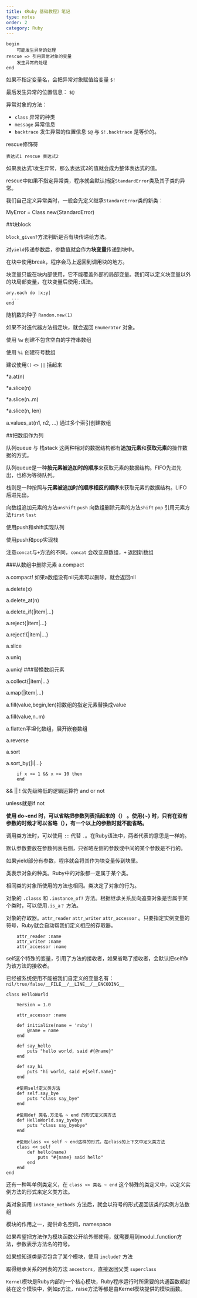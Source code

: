 ```yaml
---
title: 《Ruby 基础教程》笔记
type: notes
order: 2
category: Ruby
---
```


```
begin
	可能发生异常的处理
rescue => 引用异常对象的变量
	发生异常的处理
end
```

如果不指定变量名，会把异常对象赋值给变量 `$!`

最后发生异常的位置信息： `$@`

异常对象的方法：

* `class` 异常的种类
* `message` 异常信息
* `backtrace` 发生异常的位置信息 `$@` 与 `$!.backtrace` 是等价的。

rescue修饰符

`表达式1 rescue 表达式2`

如果表达式1发生异常，那么表达式2的值就会成为整体表达式的值。

rescue中如果不指定异常类，程序就会默认捕捉`StandardError`类及其子类的异常。

我们自己定义异常类时，一般会先定义继承`StandardError`类的新类：

MyError = Class.new(StandardError)

##块block

`block_given?`方法判断是否有块传递给方法。

对`yield`传递参数后，参数值就会作为**块变量**传递到块中。

在块中使用break，程序会马上返回到调用块的地方。

块变量只能在块内部使用，它不能覆盖外部的局部变量。我们可以定义块变量以外的块局部变量，在块变量后使用`;`语法。

```
ary.each do |x;y|
  ...
end
```

随机数的种子 `Random.new(1)`

如果不对迭代器方法指定块，就会返回 `Enumerator` 对象。

使用 `%w` 创建不包含空白的字符串数组

使用 `%i` 创建符号数组

建议使用`()` `<>` `||` 括起来

*a.at(n)

*a.slice(n)

*a.slice(n..m)

*a.slice(n, len)

a.values_at(n1, n2, ...) 通过多个索引创建数组

##把数组作为列

队列queue 与 栈stack 这两种相对的数据结构都有**追加元素**和**获取元素**的操作数据的方式。

队列queue是一种**按元素被追加时的顺序**来获取元素的数据结构。FIFO先进先出，也称为等待队列。

栈则是一种按照与**元素被追加时的顺序相反的顺序**来获取元素的数据结构。LIFO后进先出。

向数组追加元素的方法`unshift` `push`
向数组删除元素的方法`shift` `pop`
引用元素方法`first` `last`

使用push和shift实现队列

使用push和pop实现栈

注意`concat`与`+`方法的不同，`concat` 会改变原数组，`+` 返回新数组

###从数组中删除元素
a.compact

a.compact! 如果a数组没有nil元素可以删除，就会返回nil

a.delete(x)

a.delete_at(n)

a.delete_if{|item|...}

a.reject{|item|...}

a.reject!{|item|...}

a.slice

a.uniq

a.uniq!
###替换数组元素

a.collect{|item|...}

a.map{|item|...}

a.fill(value,begin,len)把数组的指定元素替换成value

a.fill(value,n..m)

a.flatten平坦化数组，展开嵌套数组

a.reverse

a.sort

a.sort_by{|i|...}

```
	if x >= 1 && x <= 10 then
	end
```
&& || !
优先级略低的逻辑运算符 and or not

unless就是if not

**使用 do~end 时，可以省略把参数列表括起来的（） 。使用{~} 时，只有在没有参数的时候才可以省略（），有一个以上的参数时就不能省略。**

调用类方法时，可以使用 `::` 代替 `.`。在Ruby语法中，两者代表的意思是一样的。

默认参数要放在参数列表右侧，只省略左侧的参数或中间的某个参数是不行的。

如果yield部分有参数，程序就会将其作为块变量传到块里。

类表示对象的种类。Ruby中的对象都一定属于某个类。

相同类的对象所使用的方法也相同。类决定了对象的行为。

对象的 `.classs` 和 `.instance_of?` 方法。根据继承关系反向追查对象是否属于某个类时，可以使用`.is_a？` 方法。

对象的存取器。`attr_reader` `attr_writer` `attr_accessor` 。只要指定实例变量的符号，Ruby就会自动帮我们定义相应的存取器。

```
	attr_reader :name
	attr_writer :name
	attr_accessor :name
```

self这个特殊的变量，引用了方法的接收者，如果省略了接收者，会默认把self作为该方法的接收者。

已经被系统使用不能被我们自定义的变量名有：`nil/true/false/__FILE__/__LINE__/__ENCODING__`

```
class HelloWorld

	Version = 1.0

	attr_accessor :name

	def initialize(name = 'ruby')
		@name = name
	end

	def say_hello
		puts "hello world, said #{@name}"
	end

	def say_hi
		puts "hi world, said #{self.name}"
	end

	#使用self定义类方法
	def self.say_bye
		puts "class say_bye"
	end

	#使用def 类名.方法名 ~ end 的形式定义类方法
	def HelloWorld.say_byebye
		puts "class say_byebye"
	end

	#使用class << self ~ end这样的形式，在class的上下文中定义类方法
	class << self
		def hello(name)
			puts "#{name} said hello"
		end
	end
end
```

还有一种叫单例类定义，在 `class << 类名 ~ end` 这个特殊的类定义中，以定义实例方法的形式来定义类方法。

类对象调用 `instance_methods` 方法后，就会以符号的形式返回该类的实例方法数组

模块的作用之一，提供命名空间，namespace

如果希望把方法作为模块函数公开给外部使用，就需要用到modul_function方法，参数表示方法名的符号。

如果想知道类是否包含了某个模块，使用 `include?` 方法

取得继承关系的列表的方法 `ancestors`，直接返回父类 `superclass`

`Kernel`模块是Ruby内部的一个核心模块，Ruby程序运行时所需要的共通函数都封装在这个模块中，例如p方法，raise方法等都是由Kernel模块提供的模块函数。
